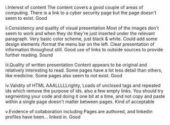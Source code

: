 
i.Interest of content
The content covers a good couple of areas of computing. There is a link to a cyber security page but the page doesn't seem to exist.
Good

ii.Consistency and quality of visual presentation
Most of the images don't seem to work and when they do they're just inserted under the relevant paragraph. Very basic color scheme, just black & white. Could add some design elements /format the menu bar on the left. 
Clear presentation of information throughout still. Good use of links to outside sources to provide further reading. 
Sound


iii.Quality of written presentation
Content appears to be original and relatively interesting to read. Some pages have a lot less detail than others, like medicine. Some pages also seem to not exist. Good

iv.Validity of HTML
AAALLLLLrighty, Loads of unclosed tags and repeated ids which remove the purpose of ids. also a few empty links.
You should try segmenting your code and doing it one bit at a time, and not copy and paste within a single page doesn't matter between pages. Kind of acceptable

v.Evidence of collaboration including
Pages are authored, and linkedin profiles have been... linked in.
Good